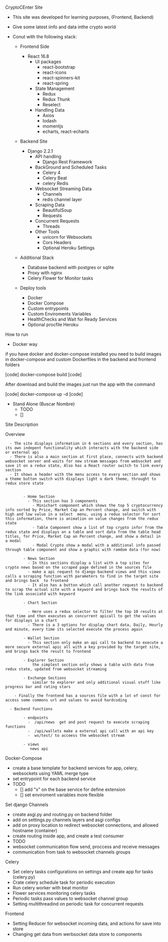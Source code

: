 CryptoCEnter Site

   - This site was developed for learning purposes, (Frontend, Backend)
   - Give some latest iinfo and data inthe crypto world
   - Conut with the following stack:
  
     - Frontend Side
       - React 16.8
         - UI packages
           - react-bootstrap
           - react-icons
           - react-spinners-kit
           - react-spring  
         - State Management
           - Redux
           - Redux Thunk
           - Reselect
         - Handling Data
           - Axios
           - lodash
           - momentjs
           - echarts, react-echarts
      
     - Backend Site
       - Django 2.2.1
         - API handling 
           - Django Rest Framework
         - BackGround and Scheduled Tasks
           - Celery 4
           - Celery Beat
           - celery Redis
         - Websocket Streaming Data
           - Channels
           - redis channel layer
         - Scraping Data
           - BeautifulSoup
           - Requests
         - Concurrent Requests
           - Threads
         - Other Tools
           - uvicorn for Websockets
           - Cors Headers
           - Optional Heroku Settings
        
     - Additional Stack
       - Database backend with postgres or sqlite
       - Proxy with nginx
       - Celery Flower for Monitor tasks

        
     - Deploy tools
       - Docker 
       - Docker Compose
       - Custom entrypoints
       - Custom Enviroments Variables
       - HealthChecks and Wait for Ready Services
       - Optional procfile Heroku

How to run

   - Docker way
  
  if you have docker and docker-compose installed you need to build images in docker-compose and custom Dockerfiles in the backend and frontend folders

   [code] docker-compose build [code]
      
   After download and build the images just run the app with the command

   [code] docker-compose up -d [code]

   - Stand Alone (Buscar Nombre)
     - TODO
     - []
  
Site Description

   Overview

      - The site displays information in 6 sections and every section, has its own indepent functionality which interacts with the backend side or external api
      - There is also a main section at first place, connects with backend websocket server and waits for new stream messages from websocket and save it on a redux state, Also has a React router switch to link every section
      - It shows a header with the menu access to every section and shows a theme button switch with displays light o dark theme, throught to redux store state
      
            
            - Home Section
              - This section has 3 components 
                - Minichart component which shows the top 5 cryptocurrency info sorted by Price, Market Cap an Percent change, and switch with high and low value in a select  menu, using a redux selector for sort this information, there is animation on value changes from the redux state
                - Table Component show a list of top crypto infor from the redux state and displays on a table and sort data from the table head titles, for Price, Market Cap an Percent change, and show a detail in a modal
                - Modal Crypto show a modal with a additional info passed through table component and show a graphic with ramdom data (for now)
            
            - News Section
              - In this sections display a list with a top sites for crypto news based on the scraped page defined in the sources file 
              - make a api request to django backend views and this views calls a scraping function with parameters to find in the target site and brings back  to frontend
              - It also has a button which call another request to backend to scrap the actual site with a keyword and brings back the results of the link associatd with keyword

            - Chart Section

              - Here uses a redux selector to filter the top 10 results at that time and then executes an concurrent apicall to get the values for displays in a chart
              - There is a 3 options for display chart data, Daily, Hourly and minute, every time its selected execute the process again
            
            - Wallet Section
              - This section only make an api call to backend to execute a more secure external apic all with a key provided by the target site, and brings back the result to frontend

            - Explorer Section 
                the simplest section only shows a table with data from redux state, updated from websocket streaming
            
            - Exchange Sections
                similar to explorer and only additional visual stuff like progress bar and rating stars  

        - Finally the frontend has a sources file with a lot of const for access some commons url and values to avoid hardcoding 

      - Backend functions

            - endpoints
              -  /api/news  get and post request to execute scraping functions
              -  /api/wallets make a external api call with an api key
              -  ws/test/ to acceess the websocket stream

            - views 
               news api


              


      
 
        
         
   




Docker-Compose
   - create a base template for backend services for app, celery, websockets using YAML merge type
   - set entrypoint for each backend service
   - TODO
     - [] add "x" on the base service for define extension
     - [] set enviroment variables more flexible
   
  

Set django Channels
   - create asgi.py and routing.py on backend folder
   - add on settings.py channels layers and asgi configs
   - add on proxy location to redirect websocket connections, and allowed hostname (container)
   - create routing inside app, and create a test consumer 
   - TODO
   - websocket communication flow send, proccess and receive messages
   - communication from task to websocket channels groups 

Celery
   - Set celery tasks configurations on settings and create app for tasks (celery.py)
   - Crate celery schedule task for periodic execution
   - Run celery worker with beat monitor
   - Flower services monitoring celery tasks
   - Periodic tasks pass values to websocket channel group
   - Setting multithreadind on periodic task for concurrent requests

Frontend
   - Setting Reducer for websocket incoming data, and actions for save into store
   - Changing get data from werbsocket data store to components 